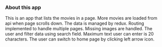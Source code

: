 ### About this app

This is an app that lists the movies in a page. More movies are loaded from api when page scrolls down.
The data is managed by redux.
Routing implemented to handle multiple pages.
Missing images are handled.
The user and filter data using search field. Maximum text user can enter is 20 characters.
The user can switch to home page by clicking left arrow icon.